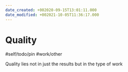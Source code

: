 ```yaml
---
date_created: +002020-09-15T13:01:11.000
date_modified: +002021-10-05T11:36:17.000
---
```


# Quality

#self/todo/pin #work/other

Quality lies not in just the results but in the type of work
